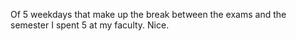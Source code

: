 Of 5 weekdays that make up the break between the exams and the semester I spent 5 at my faculty. Nice.
